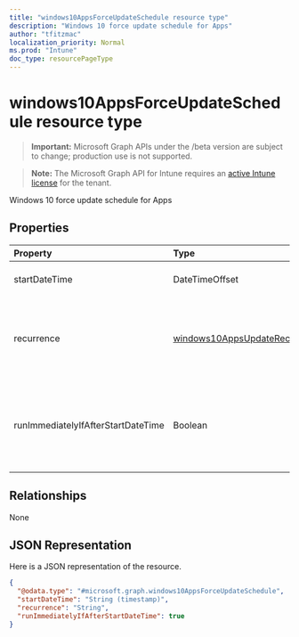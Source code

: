 ```yaml
---
title: "windows10AppsForceUpdateSchedule resource type"
description: "Windows 10 force update schedule for Apps"
author: "tfitzmac"
localization_priority: Normal
ms.prod: "Intune"
doc_type: resourcePageType
---
```


# windows10AppsForceUpdateSchedule resource type

> **Important:** Microsoft Graph APIs under the /beta version are subject to change; production use is not supported.

> **Note:** The Microsoft Graph API for Intune requires an [active Intune license](https://go.microsoft.com/fwlink/?linkid=839381) for the tenant.

Windows 10 force update schedule for Apps

## Properties
|Property|Type|Description|
|:---|:---|:---|
|startDateTime|DateTimeOffset|The start time for the force restart.|
|recurrence|[windows10AppsUpdateRecurrence](../resources/intune-deviceconfig-windows10appsupdaterecurrence.md)|Recurrence schedule. Possible values are: `none`, `daily`, `weekly`, `monthly`.|
|runImmediatelyIfAfterStartDateTime|Boolean|If true, runs the task immediately if StartDateTime is in the past, else, runs at the next recurrence.|

## Relationships
None

## JSON Representation
Here is a JSON representation of the resource.
<!-- {
  "blockType": "resource",
  "@odata.type": "microsoft.graph.windows10AppsForceUpdateSchedule"
}
-->
``` json
{
  "@odata.type": "#microsoft.graph.windows10AppsForceUpdateSchedule",
  "startDateTime": "String (timestamp)",
  "recurrence": "String",
  "runImmediatelyIfAfterStartDateTime": true
}
```




